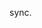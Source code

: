 <!--
title:   test create sync.
tags:    AWS,test
id:      fc5afc61ced55d1f560b
private: true
-->

sync.
